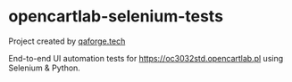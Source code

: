 # opencartlab-selenium-tests

Project created by [qaforge.tech](https://qaforge.tech)

End-to-end UI automation tests for https://oc3032std.opencartlab.pl using Selenium &amp; Python.
